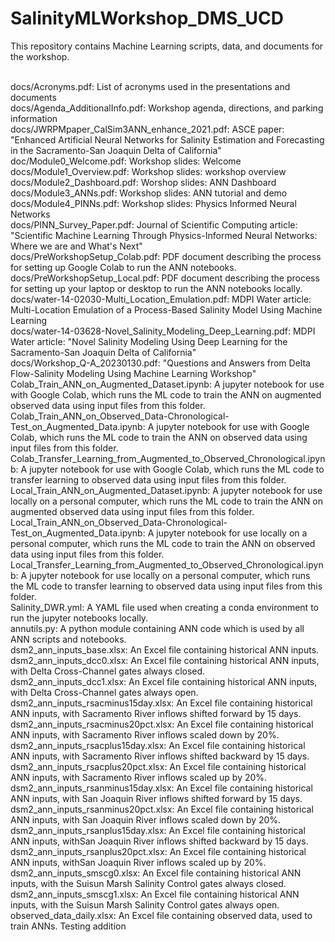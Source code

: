 # SalinityMLWorkshop_DMS_UCD<BR>
This repository contains Machine Learning scripts, data, and documents for the workshop.<BR><BR>

docs/Acronyms.pdf: List of acronyms used in the presentations and documents<BR>
docs/Agenda_AdditionalInfo.pdf: Workshop agenda, directions, and parking information<BR>
docs/JWRPMpaper_CalSim3ANN_enhance_2021.pdf: ASCE paper: "Enhanced Artificial Neural Networks for Salinity Estimation and Forecasting in the Sacramento-San Joaquin Delta of California"<BR>
doc/Module0_Welcome.pdf: Workshop slides: Welcome <BR>
docs/Module1_Overview.pdf: Workshop slides: workshop overview<BR>
docs/Module2_Dashboard.pdf: Worshop slides: ANN Dashboard<BR>
docs/Module3_ANNs.pdf: Workshop slides: ANN tutorial and demo<BR>
docs/Module4_PINNs.pdf: Workshop slides: Physics Informed Neural Networks<BR>
docs/PINN_Survey_Paper.pdf: Journal of Scientific Computing article: "Scientific Machine Learning Through Physics-Informed Neural Networks: Where we are and What's Next"<BR>
docs/PreWorkshopSetup_Colab.pdf: PDF document describing the process for setting up Google Colab to run the ANN notebooks. <BR>
docs/PreWorkshopSetup_Local.pdf: PDF document describing the process for setting up your laptop or desktop to run the ANN notebooks locally. <BR>
docs/water-14-02030-Multi_Location_Emulation.pdf: MDPI Water article: Multi-Location Emulation of a Process-Based Salinity Model Using Machine Learning <BR>
docs/water-14-03628-Novel_Salinity_Modeling_Deep_Learning.pdf: MDPI Water article: "Novel Salinity Modeling Using Deep Learning for the Sacramento-San Joaquin Delta of California"<BR>
docs/Workshop_Q-A_20230130.pdf: "Questions and Answers from Delta Flow-Salinity Modeling Using Machine Learning Workshop"<BR>
Colab_Train_ANN_on_Augmented_Dataset.ipynb: A jupyter notebook for use with Google Colab, which runs the ML code to train the ANN on augmented observed data using input files from this folder.<BR>
Colab_Train_ANN_on_Observed_Data-Chronological-Test_on_Augmented_Data.ipynb: A jupyter notebook for use with Google Colab, which runs the ML code to train the ANN on observed data using input files from this folder. <BR>
Colab_Transfer_Learning_from_Augmented_to_Observed_Chronological.ipynb: A jupyter notebook for use with Google Colab, which runs the ML code to transfer learning to observed data using input files from this folder. <BR>
Local_Train_ANN_on_Augmented_Dataset.ipynb: A jupyter notebook for use locally on a personal computer, which runs the ML code to train the ANN on augmented observed data using input files from this folder.<BR>
Local_Train_ANN_on_Observed_Data-Chronological-Test_on_Augmented_Data.ipynb: A jupyter notebook for use locally on a personal computer, which runs the ML code to train the ANN on observed data using input files from this folder. <BR>
Local_Transfer_Learning_from_Augmented_to_Observed_Chronological.ipynb: A jupyter notebook for use locally on a personal computer, which runs the ML code to transfer learning to observed data using input files from this folder. <BR>
Salinity_DWR.yml: A YAML file used when creating a conda environment to run the jupyter notebooks locally. <BR>
annutils.py: A python module containing ANN code which is used by all ANN scripts and notebooks.<BR>
dsm2_ann_inputs_base.xlsx: An Excel file containing historical ANN inputs. <BR>
dsm2_ann_inputs_dcc0.xlsx: An Excel file containing historical ANN inputs, with Delta Cross-Channel gates always closed. <BR>
dsm2_ann_inputs_dcc1.xlsx: An Excel file containing historical ANN inputs, with Delta Cross-Channel gates always open. <BR>
dsm2_ann_inputs_rsacminus15day.xlsx: An Excel file containing historical ANN inputs, with Sacramento River inflows shifted forward by 15 days.<BR>
dsm2_ann_inputs_rsacminus20pct.xlsx: An Excel file containing historical ANN inputs, with Sacramento River inflows scaled down by 20%.<BR>
dsm2_ann_inputs_rsacplus15day.xlsx: An Excel file containing historical ANN inputs, with Sacramento River inflows shifted backward by 15 days.<BR>
dsm2_ann_inputs_rsacplus20pct.xlsx: An Excel file containing historical ANN inputs, with Sacramento River inflows scaled up by 20%.<BR>
dsm2_ann_inputs_rsanminus15day.xlsx: An Excel file containing historical ANN inputs, with San Joaquin River inflows shifted forward by 15 days.<BR>
dsm2_ann_inputs_rsanminus20pct.xlsx: An Excel file containing historical ANN inputs, with San Joaquin River inflows scaled down by 20%.<BR>
dsm2_ann_inputs_rsanplus15day.xlsx: An Excel file containing historical ANN inputs, withSan Joaquin River inflows shifted backward by 15 days. <BR>
dsm2_ann_inputs_rsanplus20pct.xlsx: An Excel file containing historical ANN inputs, withSan Joaquin River inflows scaled up by 20%.<BR>
dsm2_ann_inputs_smscg0.xlsx: An Excel file containing historical ANN inputs, with the Suisun Marsh Salinity Control gates always closed. <BR>
dsm2_ann_inputs_smscg1.xlsx: An Excel file containing historical ANN inputs, with the Suisun Marsh Salinity Control gates always open.<BR>
observed_data_daily.xlsx: An Excel file containing observed data, used to train ANNs. Testing addition<BR>
